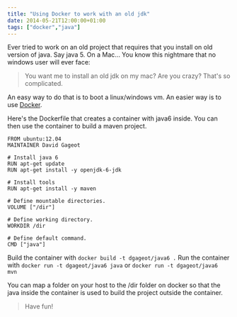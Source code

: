 ```yaml
---
title: "Using Docker to work with an old jdk"
date: 2014-05-21T12:00:00+01:00
tags: ["docker","java"]
---
```


Ever tried to work on an old project that requires that you install on old version of java. Say java 5. On a Mac... You know this nightmare that no windows user will ever face:

<blockquote>
  You want me to install an old jdk on my mac? Are you crazy? That's so complicated.
</blockquote>

An easy way to do that is to boot a linux/windows vm. An easier way is to use <a href="https://www.docker.io/">Docker</a>.

Here's the Dockerfile that creates a container with java6 inside. You can then use the container to build a maven project.

```docker
FROM ubuntu:12.04
MAINTAINER David Gageot

# Install java 6
RUN apt-get update
RUN apt-get install -y openjdk-6-jdk

# Install tools
RUN apt-get install -y maven

# Define mountable directories.
VOLUME ["/dir"]

# Define working directory.
WORKDIR /dir

# Define default command.
CMD ["java"]
```

Build the container with <code>docker build -t dgageot/java6 .</code>
Run the container with <code>docker run -t dgageot/java6 java</code> or <code>docker run -t dgageot/java6 mvn</code>

You can map a folder on your host to the /dir folder on docker so that the java inside the container is used to build the project outside the container.

<blockquote>
  Have fun!
</blockquote>
